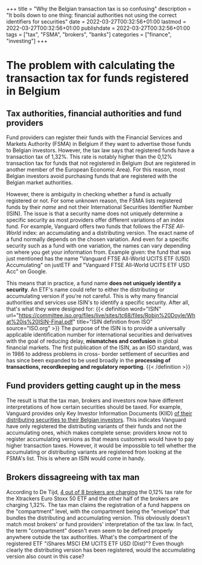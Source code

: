 +++
title = "Why the Belgian transaction tax is so confusing"
description = "It boils down to one thing: financial authorities not using the correct identifiers for securities"
date = 2022-03-27T00:32:56+01:00
lastmod = 2022-03-27T00:32:56+01:00
publishdate = 2022-03-27T00:32:56+01:00
tags = ["tax", "FSMA", "brokers", "banks"]
categories = ["finance", "investing"]
+++

# The problem with calculating the transaction tax for funds registered in Belgium

## Tax authorities, financial authorities and fund providers

Fund providers can register their funds with the Financial Services and Markets Authority (FSMA) in Belgium if they want to advertise those funds to Belgian investors. However, the tax law says that registered funds have a transaction tax of 1,32%. This rate is notably higher than the 0,12% transaction tax for funds that not registered in Belgium (but are registered in another member of the European Economic Area). For this reason, most Belgian investors avoid purchasing funds that are registered with the Belgian market authorities.

However, there is ambiguity in checking whether a fund is actually registered or not. For some unknown reason, the FSMA lists registered funds by their _name_ and not their International Securities Identifier Number (ISIN). The issue is that a security name does not uniquely determine a specific security as most providers offer different variations of an index fund. For example, Vanguard offers two funds that follows the _FTSE All-World_ index: an accumulating and a distributing version. The exact name of a fund normally depends on the chosen variation. And even for a specific security such as a fund with one variation, the names can vary depending on where you get your information from. Example given: the fund that was just mentioned has the name "Vanguard FTSE All-World UCITS ETF (USD) Accumulating" on justETF and "Vanguard FTSE All-World UCITS ETF USD Acc" on Google.

This means that in practice, a fund name **does not uniquely identify a security**. An ETF's name could refer to either the distributing or accumulating version if you're not careful. This is why many financial authorities and services use ISIN's to identify a specific security. After all, that's what they were designed for:
{{< definition word="ISIN" url="https://committee.iso.org/files/live/sites/tc68/files/Robin%20Doyle/What%20is%20ISIN-Final.pdf" title="ISIN definition from ISO" source="ISO.org" >}}
The purpose of the ISIN is to provide a universally applicable identification number for international securities and derivatives with the goal of reducing delay, **mismatches and confusion** in global financial markets. The first publication of the ISIN, as an ISO standard, was in 1986 to address problems in cross- border settlement of securities and has since been expanded to be used broadly in the **processing of transactions, recordkeeping and regulatory reporting**.
{{< /definition >}}

## Fund providers getting caught up in the mess

The result is that the tax man, brokers and investors now have different interpretations of how certain securities should be taxed. For example, Vanguard provides only Key Investor Information Documents (KIID) [of their distributing securities to their Belgian investors](https://global.vanguard.com/portal/site/kiids/be/en/documents). This indicates Vanguard have only registered the distributing variants of their funds and not the accumulating ones, which makes complete sense: providers know not to register accumulating versions as that means customers would have to pay higher transaction taxes. However, it would be impossible to tell whether the accumulating or distributing variants are registered from looking at the FSMA's list. This is where an ISIN would come in handy.

## Brokers dissagreeing with tax man

According to De Tijd, [4 out of 8 brokers are charging](https://www.tijd.be/markten-live/fondsen/sectornieuws/banken-rekenen-verschillende-beurstaks-aan-voor-zelfde-tracker/10313628.html) the 0,12% tax rate for the Xtrackers Euro Stoxx 50 ETF and the other half of the brokers are charging 1,32%. The tax man claims the registration of a fund happens on the "compartment" level, with the compartment being the "envelope" that bundles the distributing and accumulating version. This obviously doesn't match most brokers' or fund providers' interpretation of the tax law. In fact, the term "compartment" doesn't even seem to be defined properly anywhere outside the tax authorities. What's the compartment of the registered ETF "iShares MSCI EM UCITS ETF USD (Dist)"? Even though clearly the distributing version has been registered, would the accumulating version also count in this case?
